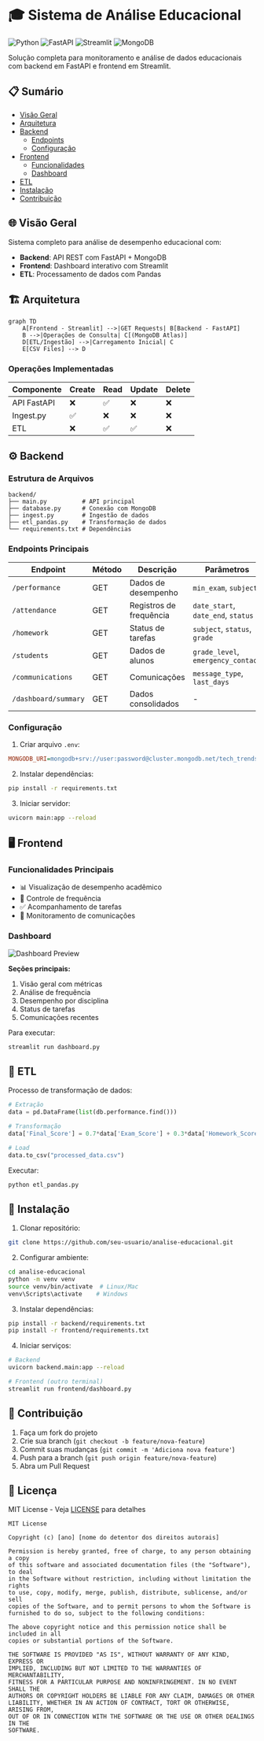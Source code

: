 # 🎓 Sistema de Análise Educacional

![Python](https://img.shields.io/badge/Python-3.9+-blue.svg)
![FastAPI](https://img.shields.io/badge/FastAPI-0.95.2-green.svg)
![Streamlit](https://img.shields.io/badge/Streamlit-1.25.0-red.svg)
![MongoDB](https://img.shields.io/badge/MongoDB-5.0+-brightgreen.svg)

Solução completa para monitoramento e análise de dados educacionais com backend em FastAPI e frontend em Streamlit.

## 📋 Sumário

- [Visão Geral](#-visão-geral)
- [Arquitetura](#-arquitetura)
- [Backend](#-backend)
  - [Endpoints](#endpoints)
  - [Configuração](#configuração)
- [Frontend](#-frontend)
  - [Funcionalidades](#funcionalidades)
  - [Dashboard](#dashboard)
- [ETL](#-etl)
- [Instalação](#-instalação)
- [Contribuição](#-contribuição)

## 🌐 Visão Geral

Sistema completo para análise de desempenho educacional com:

- **Backend**: API REST com FastAPI + MongoDB
- **Frontend**: Dashboard interativo com Streamlit
- **ETL**: Processamento de dados com Pandas

## 🏗 Arquitetura

```mermaid
graph TD
    A[Frontend - Streamlit] -->|GET Requests| B[Backend - FastAPI]
    B -->|Operações de Consulta| C[(MongoDB Atlas)]
    D[ETL/Ingestão] -->|Carregamento Inicial| C
    E[CSV Files] --> D
```
### Operações Implementadas

| Componente | Create | Read | Update | Delete |
|------------|--------|------|--------|--------|
| API FastAPI | ❌ | ✅ | ❌ | ❌ |
| Ingest.py | ✅ | ❌ | ❌ | ❌ |
| ETL | ❌ | ✅ | ✅ | ❌ |

## ⚙️ Backend

### Estrutura de Arquivos
```
backend/
├── main.py          # API principal
├── database.py      # Conexão com MongoDB
├── ingest.py        # Ingestão de dados
├── etl_pandas.py    # Transformação de dados
└── requirements.txt # Dependências
```

### Endpoints Principais

| Endpoint | Método | Descrição | Parâmetros |
|----------|--------|-----------|------------|
| `/performance` | GET | Dados de desempenho | `min_exam`, `subject` |
| `/attendance` | GET | Registros de frequência | `date_start`, `date_end`, `status` |
| `/homework` | GET | Status de tarefas | `subject`, `status`, `grade` |
| `/students` | GET | Dados de alunos | `grade_level`, `emergency_contact` |
| `/communications` | GET | Comunicações | `message_type`, `last_days` |
| `/dashboard/summary` | GET | Dados consolidados | - |

### Configuração

1. Criar arquivo `.env`:
```ini
MONGODB_URI=mongodb+srv://user:password@cluster.mongodb.net/tech_trends
```

2. Instalar dependências:
```bash
pip install -r requirements.txt
```

3. Iniciar servidor:
```bash
uvicorn main:app --reload
```

## 🖥 Frontend

### Funcionalidades Principais

- 📊 Visualização de desempenho acadêmico
- 📅 Controle de frequência
- ✅ Acompanhamento de tarefas
- 📨 Monitoramento de comunicações

### Dashboard

![Dashboard Preview]([https://i.imgur.com/JQ8w5Rn.png](https://imgur.com/a/DxqKbyB))

**Seções principais:**
1. Visão geral com métricas
2. Análise de frequência
3. Desempenho por disciplina
4. Status de tarefas
5. Comunicações recentes

Para executar:
```bash
streamlit run dashboard.py
```

## 🔄 ETL

Processo de transformação de dados:

```python
# Extração
data = pd.DataFrame(list(db.performance.find()))

# Transformação
data['Final_Score'] = 0.7*data['Exam_Score'] + 0.3*data['Homework_Score']

# Load
data.to_csv("processed_data.csv")
```

Executar:
```bash
python etl_pandas.py
```

## 🚀 Instalação

1. Clonar repositório:
```bash
git clone https://github.com/seu-usuario/analise-educacional.git
```

2. Configurar ambiente:
```bash
cd analise-educacional
python -m venv venv
source venv/bin/activate  # Linux/Mac
venv\Scripts\activate    # Windows
```

3. Instalar dependências:
```bash
pip install -r backend/requirements.txt
pip install -r frontend/requirements.txt
```

4. Iniciar serviços:
```bash
# Backend
uvicorn backend.main:app --reload

# Frontend (outro terminal)
streamlit run frontend/dashboard.py
```

## 🤝 Contribuição

1. Faça um fork do projeto
2. Crie sua branch (`git checkout -b feature/nova-feature`)
3. Commit suas mudanças (`git commit -m 'Adiciona nova feature'`)
4. Push para a branch (`git push origin feature/nova-feature`)
5. Abra um Pull Request

## 📄 Licença

MIT License - Veja [LICENSE](LICENSE) para detalhes
```
MIT License

Copyright (c) [ano] [nome do detentor dos direitos autorais]

Permission is hereby granted, free of charge, to any person obtaining a copy
of this software and associated documentation files (the "Software"), to deal
in the Software without restriction, including without limitation the rights
to use, copy, modify, merge, publish, distribute, sublicense, and/or sell
copies of the Software, and to permit persons to whom the Software is
furnished to do so, subject to the following conditions:

The above copyright notice and this permission notice shall be included in all
copies or substantial portions of the Software.

THE SOFTWARE IS PROVIDED "AS IS", WITHOUT WARRANTY OF ANY KIND, EXPRESS OR
IMPLIED, INCLUDING BUT NOT LIMITED TO THE WARRANTIES OF MERCHANTABILITY,
FITNESS FOR A PARTICULAR PURPOSE AND NONINFRINGEMENT. IN NO EVENT SHALL THE
AUTHORS OR COPYRIGHT HOLDERS BE LIABLE FOR ANY CLAIM, DAMAGES OR OTHER
LIABILITY, WHETHER IN AN ACTION OF CONTRACT, TORT OR OTHERWISE, ARISING FROM,
OUT OF OR IN CONNECTION WITH THE SOFTWARE OR THE USE OR OTHER DEALINGS IN THE
SOFTWARE.
